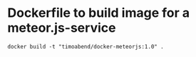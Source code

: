 # Dockerfile to build image for a meteor.js-service

```
docker build -t "timoabend/docker-meteorjs:1.0" .
```
